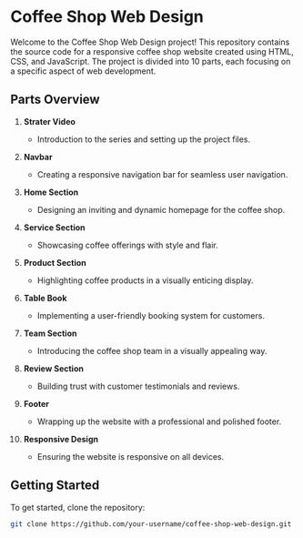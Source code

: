 # Coffee Shop Web Design

Welcome to the Coffee Shop Web Design project! This repository contains the source code for a responsive coffee shop website created using HTML, CSS, and JavaScript. The project is divided into 10 parts, each focusing on a specific aspect of web development.

## Parts Overview

1. **Strater Video**
   - Introduction to the series and setting up the project files.

2. **Navbar**
   - Creating a responsive navigation bar for seamless user navigation.

3. **Home Section**
   - Designing an inviting and dynamic homepage for the coffee shop.

4. **Service Section**
   - Showcasing coffee offerings with style and flair.

5. **Product Section**
   - Highlighting coffee products in a visually enticing display.

6. **Table Book**
   - Implementing a user-friendly booking system for customers.

7. **Team Section**
   - Introducing the coffee shop team in a visually appealing way.

8. **Review Section**
   - Building trust with customer testimonials and reviews.

9. **Footer**
   - Wrapping up the website with a professional and polished footer.

10. **Responsive Design**
    - Ensuring the website is responsive on all devices.

## Getting Started

To get started, clone the repository:

```bash
git clone https://github.com/your-username/coffee-shop-web-design.git
